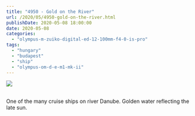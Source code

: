 ```yaml
---
title: "4950 - Gold on the River"
url: /2020/05/4950-gold-on-the-river.html
publishDate: 2020-05-08 18:00:00
date: 2020-05-08
categories: 
  - "olympus-m-zuiko-digital-ed-12-100mm-f4-0-is-pro"
tags: 
  - "hungary"
  - "budapest"
  - "ship"
  - "olympus-om-d-e-m1-mk-ii"
---
```

<div class="container">
<div class="center"><a target="_blank" href="https://d25zfm9zpd7gm5.cloudfront.net/1200x1200/2018/20180520_200149_lr.jpg"><img class="webfeedsFeaturedVisual" src="https://d25zfm9zpd7gm5.cloudfront.net/0600x0600/2018/20180520_200149_lr.jpg" /></a></div>
</div>
<br />

One of the many cruise ships on river Danube. Golden water
reflecting the late sun.